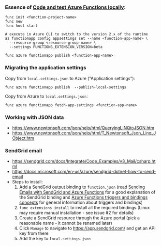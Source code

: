 ### Essence of [Code and test Azure Functions locally](https://docs.microsoft.com/en-us/azure/azure-functions/functions-run-local):

    func init <function-project-name>
    func new
    func host start

    # execute in Azure CLI to switch to the version 2.x of the runtime
    az functionapp config appsettings set --name <function-app-name> \
      --resource-group <resource-group-name> \
      --settings FUNCTIONS_EXTENSION_VERSION=beta

    func azure functionapp publish <function-app-name>

### Migrating the application settings

Copy from `local.settings.json` to Azure ("Application settings"):

    func azure functionapp publish  --publish-local-settings

Copy from Azure to `local.settings.json`:

    func azure functionapp fetch-app-settings <function-app-name>

### Working with JSON data

 - https://www.newtonsoft.com/json/help/html/QueryingLINQtoJSON.htm
 - https://www.newtonsoft.com/json/help/html/T_Newtonsoft_Json_Linq_JObject.htm

### SendGrid email

 - https://sendgrid.com/docs/Integrate/Code_Examples/v3_Mail/csharp.html
 - https://docs.microsoft.com/en-us/azure/sendgrid-dotnet-how-to-send-email
 - Steps to install:
   1. Add a SendGrid output binding to `function.json` (read
      [Sending Emails with SendGrid and Azure Functions](http://markheath.net/post/sending-emails-sendgrid-azure-functions)
      for a good explanation of the SendGrid binding and 
      [Azure Functions triggers and bindings concepts](https://docs.microsoft.com/en-us/azure/azure-functions/functions-triggers-bindings)
      for general information about triggers and bindings)
   2. `func extensions install` to install all the required bindings (Linux may require manual installation - see issue #2 for details)
   3. Create a SendGrid resource through the Azure portal (pick a reasonable 
      name - it cannot be renamed later)
   4. Click `Manage` to navigate to https://app.sendgrid.com/ and get an API key from there
   5. Add the key to `local.settings.json`
